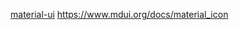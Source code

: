 [material-ui](https://material-ui.com/zh/customization/color/#playground)
https://www.mdui.org/docs/material_icon